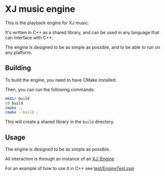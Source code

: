 
# XJ music engine

This is the playback engine for XJ music.

It's written in C++ as a shared library, and can be used in any language that can interface with C++.

The engine is designed to be as simple as possible, and to be able to run on any platform.



## Building

To build the engine, you need to have CMake installed.

Then, you can run the following commands:

```bash
mkdir build
cd build
cmake ..
cmake --build .
```

This will create a shared library in the `build` directory.



## Usage

The engine is designed to be as simple as possible.

All interaction is through an instance of an [XJ::Engine](https://engine-docs.xjmusic.com/d4/dde/classXJ_1_1Engine.html)

For an example of how to use it in C++ see [test/EngineTest.cpp](test/EngineTest.cpp)

